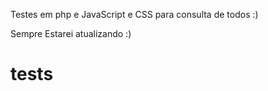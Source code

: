 Testes em php e JavaScript e CSS para consulta de todos :)

Sempre Estarei atualizando :)

tests
=====
